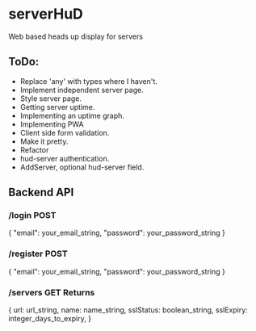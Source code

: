 # serverHuD
Web based heads up display for servers

## ToDo:

- Replace 'any' with types where I haven't.
- Implement independent server page.
- Style server page.
- Getting server uptime.
- Implementing an uptime graph.
- Implementing PWA
- Client side form validation.
- Make it pretty.
- Refactor
- hud-server authentication.
- AddServer, optional hud-server field.

## Backend API

  ### /login POST

  {
    "email": your_email_string,
    "password": your_password_string
  }

  ### /register POST
  {
    "email": your_email_string,
    "password": your_password_string
  }

  ### /servers GET Returns
  {
    url: url_string,
    name: name_string,
    sslStatus: boolean_string,
    sslExpiry: integer_days_to_expiry,
  }

